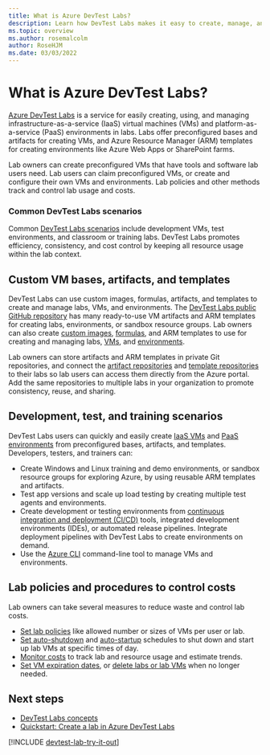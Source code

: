 ```yaml
---
title: What is Azure DevTest Labs?
description: Learn how DevTest Labs makes it easy to create, manage, and monitor Azure virtual machines and environments.
ms.topic: overview
ms.author: rosemalcolm
author: RoseHJM
ms.date: 03/03/2022
---
```


# What is Azure DevTest Labs?

[Azure DevTest Labs](https://azure.microsoft.com/services/devtest-lab) is a service for easily creating, using, and managing infrastructure-as-a-service (IaaS) virtual machines (VMs) and platform-as-a-service (PaaS) environments in labs. Labs offer preconfigured bases and artifacts for creating VMs, and Azure Resource Manager (ARM) templates for creating environments like Azure Web Apps or SharePoint farms.

Lab owners can create preconfigured VMs that have tools and software lab users need. Lab users can claim preconfigured VMs, or create and configure their own VMs and environments. Lab policies and other methods track and control lab usage and costs.

### Common DevTest Labs scenarios

Common [DevTest Labs scenarios](devtest-lab-guidance-get-started.md) include development VMs, test environments, and classroom or training labs. DevTest Labs promotes efficiency, consistency, and cost control by keeping all resource usage within the lab context.

## Custom VM bases, artifacts, and templates

DevTest Labs can use custom images, formulas, artifacts, and templates to create and manage labs, VMs, and environments. The [DevTest Labs public GitHub repository](https://github.com/Azure/azure-devtestlab) has many ready-to-use VM artifacts and ARM templates for creating labs, environments, or sandbox resource groups. Lab owners can also create [custom images](devtest-lab-create-custom-image-from-vm-using-portal.md), [formulas](devtest-lab-manage-formulas.md), and ARM templates to use for creating and managing labs, [VMs](devtest-lab-use-resource-manager-template.md#view-edit-and-save-arm-templates-for-vms), and [environments](devtest-lab-create-environment-from-arm.md).

Lab owners can store artifacts and ARM templates in private Git repositories, and connect the [artifact repositories](add-artifact-repository.md) and [template repositories](devtest-lab-use-resource-manager-template.md#add-template-repositories-to-labs) to their labs so lab users can access them directly from the Azure portal. Add the same repositories to multiple labs in your organization to promote consistency, reuse, and sharing.

## Development, test, and training scenarios

DevTest Labs users can quickly and easily create [IaaS VMs](devtest-lab-add-vm.md) and [PaaS environments](devtest-lab-create-environment-from-arm.md) from preconfigured bases, artifacts, and templates. Developers, testers, and trainers can:

- Create Windows and Linux training and demo environments, or sandbox resource groups for exploring Azure, by using reusable ARM templates and artifacts.
- Test app versions and scale up load testing by creating multiple test agents and environments.
- Create development or testing environments from [continuous integration and deployment (CI/CD)](devtest-lab-integrate-ci-cd.md) tools, integrated development environments (IDEs), or automated release pipelines. Integrate deployment pipelines with DevTest Labs to create environments on demand.
- Use the [Azure CLI](devtest-lab-vmcli.md) command-line tool to manage VMs and environments.

## Lab policies and procedures to control costs

Lab owners can take several measures to reduce waste and control lab costs.

- [Set lab policies](devtest-lab-set-lab-policy.md) like allowed number or sizes of VMs per user or lab.
- [Set auto-shutdown](devtest-lab-auto-shutdown.md) and [auto-startup](devtest-lab-auto-startup-vm.md) schedules to shut down and start up lab VMs at specific times of day.
- [Monitor costs](devtest-lab-configure-cost-management.md) to track lab and resource usage and estimate trends.
- [Set VM expiration dates](devtest-lab-use-resource-manager-template.md#set-vm-expiration-date), or [delete labs or lab VMs](devtest-lab-delete-lab-vm.md) when no longer needed.

## Next steps

- [DevTest Labs concepts](devtest-lab-concepts.md)
- [Quickstart: Create a lab in Azure DevTest Labs](devtest-lab-create-lab.md)

[!INCLUDE [devtest-lab-try-it-out](../../includes/devtest-lab-try-it-out.md)]
